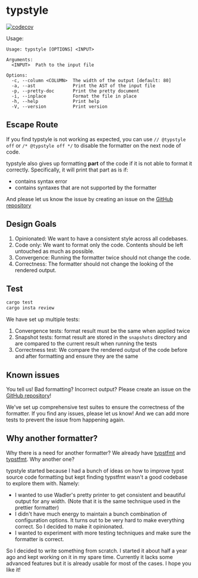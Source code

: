 # typstyle

[![codecov](https://codecov.io/gh/Enter-tainer/typstyle/graph/badge.svg?token=Y2SuYfwd7y)](https://codecov.io/gh/Enter-tainer/typstyle)

Usage: 
```
Usage: typstyle [OPTIONS] <INPUT>

Arguments:
  <INPUT>  Path to the input file

Options:
  -c, --column <COLUMN>  The width of the output [default: 80]
  -a, --ast              Print the AST of the input file
  -p, --pretty-doc       Print the pretty document
  -i, --inplace          Format the file in place
  -h, --help             Print help
  -V, --version          Print version
```

## Escape Route

If you find typstyle is not working as expected, you can use `// @typstyle off` or `/* @typstyle off */` to disable the formatter on the next node of code.

typstyle also gives up formatting **part** of the code if it is not able to format it correctly. Specifically, it will print that part as is if:

- contains syntax error
- contains syntaxes that are not supported by the formatter

And please let us know the issue by creating an issue on the [GitHub repository](https://github.com/Enter-tainer/typstyle)

## Design Goals

1. Opinionated: We want to have a consistent style across all codebases.
2. Code only: We want to format only the code. Contents should be left untouched as much as possible.
3. Convergence: Running the formatter twice should not change the code.
4. Correctness: The formatter should not change the looking of the rendered output.

## Test

```sh
cargo test
cargo insta review
```

We have set up multiple tests:

1. Convergence tests: format result must be the same when applied twice
2. Snapshot tests: format result are stored in the `snapshots` directory and are compared to the current result when running the tests
3. Correctness test: We compare the rendered output of the code before and after formatting and ensure they are the same

## Known issues

You tell us! Bad formatting? Incorrect output? Please create an issue on the [GitHub repository](https://github.com/Enter-tainer/typstyle)!

We've set up comprehensive test suites to ensure the correctness of the formatter. If you find any issues, please let us know! And we can add more tests to prevent the issue from happening again.

## Why another formatter?

Why there is a need for another formatter? We already have [typstfmt](https://github.com/astrale-sharp/typstfmt) and [typstfmt](https://github.com/jeffa5/typstfmt). Why another one?

typstyle started because I had a bunch of ideas on how to improve typst source code formatting but kept finding typstfmt wasn't a good codebase to explore them with. Namely:

- I wanted to use Wadler's pretty printer to get consistent and beautiful output for any width. (Note that it is the same technique used in the prettier formatter)
- I didn't have much energy to maintain a bunch combination of configuration options. It turns out to be very hard to make everything correct. So I decided to make it opinionated.
- I wanted to experiment with more testing techniques and make sure the formatter is correct.

So I decided to write something from scratch. I started it about half a year ago and kept working on it in my spare time. Currently it lacks some advanced features but it is already usable for most of the cases. I hope you like it!
